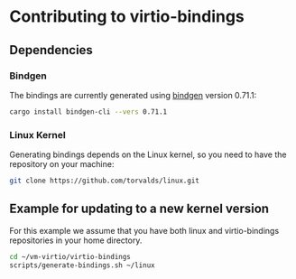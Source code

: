 # Contributing to virtio-bindings

## Dependencies

### Bindgen
The bindings are currently generated using
[bindgen](https://rust-lang.github.io/rust-bindgen/) version 0.71.1:
```bash
cargo install bindgen-cli --vers 0.71.1
```

### Linux Kernel
Generating bindings depends on the Linux kernel, so you need to have the
repository on your machine:

```bash
git clone https://github.com/torvalds/linux.git
```

## Example for updating to a new kernel version

For this example we assume that you have both linux and virtio-bindings
repositories in your home directory.

```bash
cd ~/vm-virtio/virtio-bindings
scripts/generate-bindings.sh ~/linux
```
